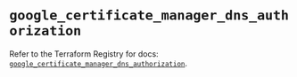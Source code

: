 # `google_certificate_manager_dns_authorization`

Refer to the Terraform Registry for docs: [`google_certificate_manager_dns_authorization`](https://registry.terraform.io/providers/hashicorp/google-beta/5.26.0/docs/resources/google_certificate_manager_dns_authorization).
